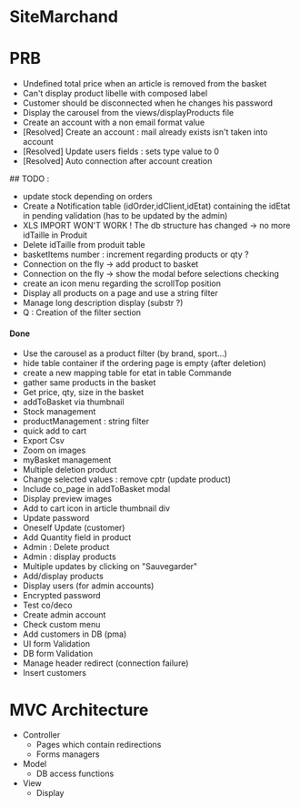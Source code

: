# SiteMarchand

# PRB
* Undefined total price when an article is removed from the basket
* Can't display product libelle with composed label
* Customer should be disconnected when he changes his password
* Display the carousel from the views/displayProducts file
* Create an account with a non email format value
* [Resolved] Create an account : mail already exists isn't taken into account
* [Resolved] Update users fields : sets type value to 0
* [Resolved] Auto connection after account creation


## TODO :
* update stock depending on orders
* Create a Notification table (idOrder,idClient,idEtat) containing the idEtat in pending validation (has to be updated by the admin)
* XLS IMPORT WON'T WORK ! The db structure has changed -> no more idTaille in Produit
* Delete idTaille from produit table
* basketItems number : increment regarding products or qty ?
* Connection on the fly -> add product to basket
* Connection on the fly -> show the modal before selections checking
* create an icon menu regarding the scrollTop position
* Display all products on a page and use a string filter
* Manage long description display (substr ?)
* Q : Creation of the filter section

#### Done
* Use the carousel as a product filter (by brand, sport...)
* hide table container if the ordering page is empty (after deletion)
* create a new mapping table for etat in table Commande
* gather same products in the basket
* Get price, qty, size in the basket
* addToBasket via thumbnail
* Stock management
* productManagement : string filter
* quick add to cart
* Export Csv
* Zoom on images
* myBasket management
* Multiple deletion product
* Change selected values : remove cptr (update product)
* Include co_page in addToBasket modal
* Display preview images
* Add to cart icon in article thumbnail div
* Update password
* Oneself Update (customer)
* Add Quantity field in product
* Admin : Delete product
* Admin : display products
* Multiple updates by clicking on "Sauvegarder"
* Add/display products
* Display users (for admin accounts)
* Encrypted password
* Test co/deco
* Create admin account
* Check custom menu
* Add customers in DB (pma)
* UI form Validation
* DB form Validation
* Manage header redirect (connection failure)
* Insert customers

# MVC Architecture
* Controller
	* Pages which contain redirections
	* Forms managers
* Model
	* DB access functions
* View
	* Display
